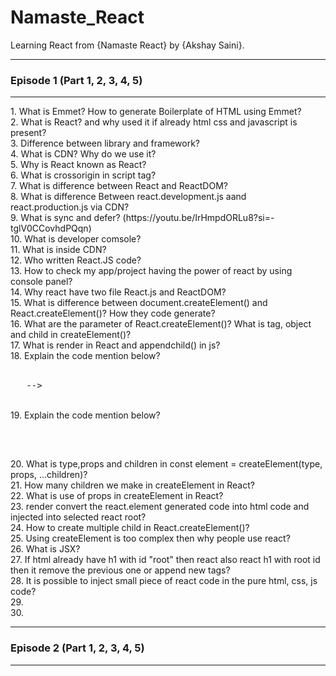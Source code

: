# Namaste_React
Learning React from {Namaste React} by {Akshay Saini}.
<hr>
<h3>Episode 1 (Part 1, 2, 3, 4, 5)</h3><hr>
1. What is Emmet? How to generate Boilerplate of HTML using Emmet?<br />
2. What is React? and why used it if already html css and javascript is present?<br />
3. Difference between library and framework?<br />
4. What is CDN? Why do we use it?<br />
5. Why is React known as React?<br />
6. What is crossorigin in script tag?<br />
7. What is difference between React and ReactDOM?<br />
8. What is difference Between react.development.js aand react.production.js via CDN?<br />
9. What is sync and defer? (https://youtu.be/IrHmpdORLu8?si=-tglV0CCovhdPQqn)<br />
10. What is developer comsole?<br />
11. What is inside CDN?<br />
12. Who written React.JS code?<br />
13. How to check my app/project having the power of react by using console panel?<br />
14. Why react have two file React.js and ReactDOM?<br />
15. What is difference between document.createElement() and React.createElement()? How they code generate?<br />
16. What are the parameter of React.createElement()? What is tag, object and child in createElement()?<br />
17. What is render in React and appendchild() in js?<br />
18. Explain the code mention below? <br /> <br /> 
<pre>
  <script>
        const heading = document.createElement("h1");
        heading.innerHTML = "Hello World";
        const root1 = document.getElementById("root1");
        root.appendChild(heading);
  </script> -->
</pre>
<br />
19. Explain the code mention below? <br /> <br /> 
<pre>
 <script>
        const heading = React.createElement("h1", {}, "This is my first react app");
        const root = ReactDOM.createRoot(document.getElementById("root"));
        root.render(heading);
 </script>
</pre>
20. What is type,props and children in const element = createElement(type, props, ...children)?<br /> 
21. How many children we make in createElement in React?<br /> 
22. What is use of props in createElement in React?<br /> 
23. render convert the react.element generated code into html code and injected into selected react root?<br /> 
24. How to create multiple child in React.createElement()?<br /> 
25. Using createElement is too complex then why people use react?<br /> 
26. What is JSX?<br /> 
27. If html already have h1 with id "root" then react also react h1 with root id then it remove the previous one or append new tags?<br /> 
28. It is possible to inject small piece of react code in the pure html, css, js code?<br /> 
29.<br /> 
30.<br /> 
<hr><h3>Episode 2 (Part 1, 2, 3, 4, 5)</h3><hr>



